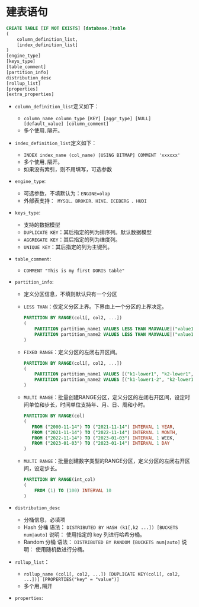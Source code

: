 # 建表语句

```sql
CREATE TABLE [IF NOT EXISTS] [database.]table
(
    column_definition_list,
    [index_definition_list]
)
[engine_type]
[keys_type]
[table_comment]
[partition_info]
distribution_desc
[rollup_list]
[properties]
[extra_properties]
```

* `column_definition_list`定义如下：
  * `column_name column_type [KEY] [aggr_type] [NULL] [default_value] [column_comment]`
  * 多个使用`,`隔开。
* `index_definition_list`定义如下：
  * `INDEX index_name (col_name) [USING BITMAP] COMMENT 'xxxxxx'`
  * 多个使用`,`隔开。
  * 如果没有索引，则不用填写，可选参数
* `engine_type`:
  * 可选参数，不填默认为：`ENGINE=olap`
  * 外部表支持：` MYSQL、BROKER、HIVE、ICEBERG 、HUDI`
* `keys_type`:
  * 支持的数据模型
  * `DUPLICATE KEY`：其后指定的列为排序列。默认数据模型
  * `AGGREGATE KEY`：其后指定的列为维度列。
  * `UNIQUE KEY`：其后指定的列为主键列。

* `table_comment`:

  * `COMMENT "This is my first DORIS table"`

* `partition_info`:

  * 定义分区信息，不填则默认只有一个分区

  * `LESS THAN`：仅定义分区上界。下界由上一个分区的上界决定。

    ```sql
    PARTITION BY RANGE(col1[, col2, ...])
    (
        PARTITION partition_name1 VALUES LESS THAN MAXVALUE|("value1", "value2", ...),
        PARTITION partition_name2 VALUES LESS THAN MAXVALUE|("value1", "value2", ...)
    )
    ```

  * `FIXED RANGE`：定义分区的左闭右开区间。

    ```sql
    PARTITION BY RANGE(col1[, col2, ...])
    (
        PARTITION partition_name1 VALUES [("k1-lower1", "k2-lower1", "k3-lower1",...), ("k1-upper1", "k2-upper1", "k3-upper1", ...)),
        PARTITION partition_name2 VALUES [("k1-lower1-2", "k2-lower1-2", ...), ("k1-upper1-2", MAXVALUE, ))
    )
    ```

  * `MULTI RANGE`：批量创建RANGE分区，定义分区的左闭右开区间，设定时间单位和步长，时间单位支持年、月、日、周和小时。

    ```sql
    PARTITION BY RANGE(col)
    (
       FROM ("2000-11-14") TO ("2021-11-14") INTERVAL 1 YEAR,
       FROM ("2021-11-14") TO ("2022-11-14") INTERVAL 1 MONTH,
       FROM ("2022-11-14") TO ("2023-01-03") INTERVAL 1 WEEK,
       FROM ("2023-01-03") TO ("2023-01-14") INTERVAL 1 DAY
    )
    ```

  * `MULTI RANGE`：批量创建数字类型的RANGE分区，定义分区的左闭右开区间，设定步长。

    ```sql
    PARTITION BY RANGE(int_col)
    (
        FROM (1) TO (100) INTERVAL 10
    )
    ```

* `distribution_desc`
  * 分桶信息，必填项
  * Hash 分桶 语法： `DISTRIBUTED BY HASH (k1[,k2 ...]) [BUCKETS num|auto]` 说明： 使用指定的 key 列进行哈希分桶。
  * Random 分桶 语法： `DISTRIBUTED BY RANDOM [BUCKETS num|auto]` 说明： 使用随机数进行分桶。
* `rollup_list`：
  * `rollup_name (col1[, col2, ...]) [DUPLICATE KEY(col1[, col2, ...])] [PROPERTIES("key" = "value")]`
  * 多个用`,`隔开
* `properties`:

